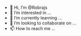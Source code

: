 - 👋 Hi, I’m @Robrajs
- 👀 I’m interested in ...
- 🌱 I’m currently learning ...
- 💞️ I’m looking to collaborate on ...
- 📫 How to reach me ...

<!---
Robrajs/Robrajs is a ✨ special ✨ repository because its `README.md` (this file) appears on your GitHub profile.
You can click the Preview link to take a look at your changes.
--->
